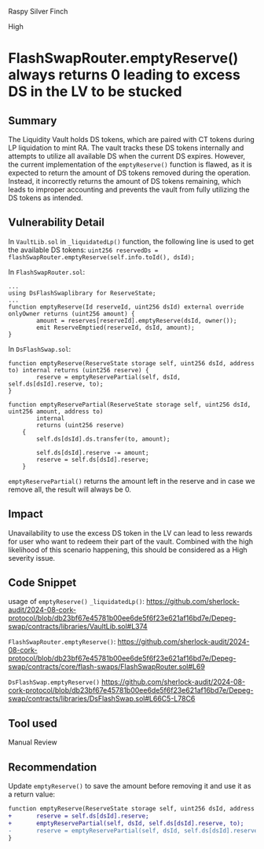 Raspy Silver Finch

High

# FlashSwapRouter.emptyReserve() always returns 0 leading to excess DS in the LV to be stucked

## Summary

The Liquidity Vault holds DS tokens, which are paired with CT tokens during LP liquidation to mint RA. The vault tracks these DS tokens internally and attempts to utilize all available DS when the current DS expires. However, the current implementation of the `emptyReserve()` function is flawed, as it is expected to return the amount of DS tokens removed during the operation. Instead, it incorrectly returns the amount of DS tokens remaining, which leads to improper accounting and prevents the vault from fully utilizing the DS tokens as intended.
## Vulnerability Detail

In `VaultLib.sol` in `_liquidatedLp()` function, the following line is used to get the available DS tokens:
`uint256 reservedDs = flashSwapRouter.emptyReserve(self.info.toId(), dsId);`

In `FlashSwapRouter.sol`:
```solidity
...
using DsFlashSwaplibrary for ReserveState;
...
function emptyReserve(Id reserveId, uint256 dsId) external override onlyOwner returns (uint256 amount) {
        amount = reserves[reserveId].emptyReserve(dsId, owner());
        emit ReserveEmptied(reserveId, dsId, amount);
}
```

In `DsFlashSwap.sol`:
```solidity
function emptyReserve(ReserveState storage self, uint256 dsId, address to) internal returns (uint256 reserve) {
        reserve = emptyReservePartial(self, dsId, self.ds[dsId].reserve, to);
}
```

```solidity
function emptyReservePartial(ReserveState storage self, uint256 dsId, uint256 amount, address to)
        internal
        returns (uint256 reserve)
    {
        self.ds[dsId].ds.transfer(to, amount);

        self.ds[dsId].reserve -= amount;
        reserve = self.ds[dsId].reserve;
    }
```

`emptyReservePartial()` returns the amount left in the reserve and in case we remove all, the result will always be 0.
## Impact

Unavailability to use the excess DS token in the LV can lead to less rewards for user who want to redeem their part of the vault.  Combined with the high likelihood of this scenario happening, this should be considered as a High severity issue.

## Code Snippet

usage of `emptyReserve()` `_liquidatedLp()`:
https://github.com/sherlock-audit/2024-08-cork-protocol/blob/db23bf67e45781b00ee6de5f6f23e621af16bd7e/Depeg-swap/contracts/libraries/VaultLib.sol#L374

`FlashSwapRouter.emptyReserve()`:
https://github.com/sherlock-audit/2024-08-cork-protocol/blob/db23bf67e45781b00ee6de5f6f23e621af16bd7e/Depeg-swap/contracts/core/flash-swaps/FlashSwapRouter.sol#L69

`DsFlashSwap.emptyReserve()`
https://github.com/sherlock-audit/2024-08-cork-protocol/blob/db23bf67e45781b00ee6de5f6f23e621af16bd7e/Depeg-swap/contracts/libraries/DsFlashSwap.sol#L66C5-L78C6

## Tool used

Manual Review

## Recommendation

Update `emptyReserve()` to save the amount before removing it and use it as a return value:
```diff
function emptyReserve(ReserveState storage self, uint256 dsId, address to) internal returns (uint256 reserve) {
+		reserve = self.ds[dsId].reserve;
+       emptyReservePartial(self, dsId, self.ds[dsId].reserve, to);
-       reserve = emptyReservePartial(self, dsId, self.ds[dsId].reserve, to);
}
```